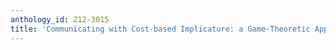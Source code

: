 ```yaml
---
anthology_id: Z12-3015
title: 'Communicating with Cost-based Implicature: a Game-Theoretic Approach to Ambiguity'
---
```

